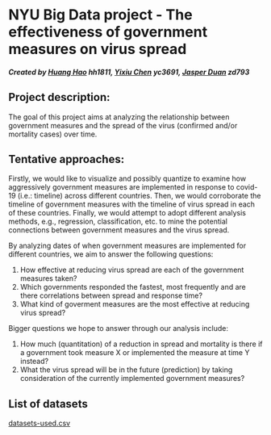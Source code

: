 # NYU Big Data project - The effectiveness of government measures on virus spread

##### Created by [Huang Hao](https://github.com/huanghao-code) hh1811, [Yixiu Chen](https://github.com/yixiuchen26) yc3691, [Jasper Duan](https://github.com/Jasper-Duan) zd793


## Project description:
The goal of this project aims at analyzing the relationship between government measures and the spread of the virus (confirmed and/or mortality cases) over time.

## Tentative approaches:
Firstly, we would like to visualize and possibly quantize to examine how aggressively government measures are implemented in response to covid-19 (i.e.: timeline) across different countries. 
Then, we would corroborate the timeline of government measures with the timeline of virus spread in each of these countries.
Finally, we would attempt to adopt different analysis methods, e.g., regression, classification, etc. to mine the potential connections between government measures and the virus spread.

By analyzing dates of when government measures are implemented for different countries, we aim to answer the following questions:
1. How effective at reducing virus spread are each of the government measures taken?
2. Which governments responded the fastest, most frequently and are there correlations between spread and response time?
3. What kind of goverment measures are the most effective at reducing virus spread?

Bigger questions we hope to answer through our analysis include:
1. How much (quantitation) of a reduction in spread and mortality is there if a government took measure X or implemented the measure at time Y instead?
2. What the virus spread will be in the future (prediction) by taking consideration of the currently implemented government measures?

## List of datasets 
[datasets-used.csv](./part2/datasets-used.csv)
